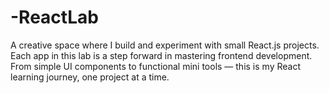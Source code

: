 # -ReactLab
A creative space where I build and experiment with small React.js projects. Each app in this lab is a step forward in mastering frontend development. From simple UI components to functional mini tools — this is my React learning journey, one project at a time.
